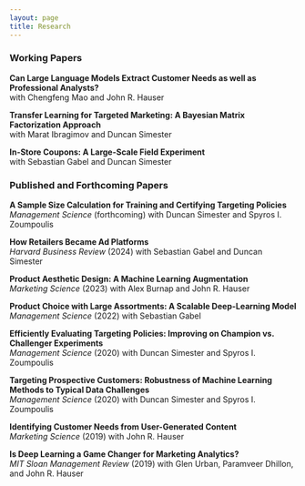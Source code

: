 ```yaml
---
layout: page
title: Research
---
```

### Working Papers

<a href="/assets/papers/GPT VOC Jan 2025 SSRN.pdf" style="text-decoration: none;">__Can Large Language Models Extract Customer Needs as well as Professional Analysts?__ </a><br>
with Chengfeng Mao and John R. Hauser

<a href="/assets/papers/Transfer Learning for Targeting June 2025.pdf" style="text-decoration: none;">__Transfer Learning for Targeted Marketing: A Bayesian Matrix Factorization Approach__ </a><br>
with Marat Ibragimov and Duncan Simester

<a href="/assets/papers/InStore Coupons Feb 2025.pdf" style="text-decoration: none;">__In-Store Coupons: A Large-Scale Field Experiment__ </a><br>
with Sebastian Gabel and Duncan Simester

### Published and Forthcoming Papers

<a href="https://doi.org/10.1287/mnsc.2022.02947" style="text-decoration: none;"> __A Sample Size Calculation for Training and Certifying Targeting Policies__</a><br>
_Management Science_ (forthcoming) with Duncan Simester and Spyros I. Zoumpoulis

<a href="https://hbr.org/2024/06/how-retailers-became-ad-platforms" style="text-decoration: none;"> __How Retailers Became Ad Platforms__</a><br>
_Harvard Business Review_ (2024) with Sebastian Gabel and Duncan Simester

<a href="https://doi.org/10.1287/mksc.2022.1429" style="text-decoration: none;"> __Product Aesthetic Design: A Machine Learning Augmentation__</a><br>
_Marketing Science_ (2023) with Alex Burnap and John R. Hauser

<a href="https://doi.org/10.1287/mnsc.2021.3969" style="text-decoration: none;"> __Product Choice with Large Assortments: A Scalable Deep-Learning Model__</a><br>
_Management Science_ (2022) with Sebastian Gabel

<a href="https://doi.org/10.1287/mnsc.2019.3379" style="text-decoration: none;"> __Efficiently Evaluating Targeting Policies: Improving on Champion vs. Challenger Experiments__</a><br>
_Management Science_ (2020) with Duncan Simester and Spyros I. Zoumpoulis

<a href="https://doi.org/10.1287/mnsc.2019.3308" style="text-decoration: none;"> __Targeting Prospective Customers: Robustness of Machine Learning Methods to Typical Data Challenges__</a><br>
_Management Science_ (2020) with Duncan Simester and Spyros I. Zoumpoulis

<a href="https://doi.org/10.1287/mksc.2018.1123" style="text-decoration: none;"> __Identifying Customer Needs from User-Generated Content__</a><br>
_Marketing Science_ (2019) with John R. Hauser

<a href="https://sloanreview.mit.edu/article/is-deep-learning-a-game-changer-for-marketing-analytics/" style="text-decoration: none;"> __Is Deep Learning a Game Changer for Marketing Analytics?__</a><br>
_MIT Sloan Management Review_ (2019) with Glen Urban, Paramveer Dhillon, and John R. Hauser
